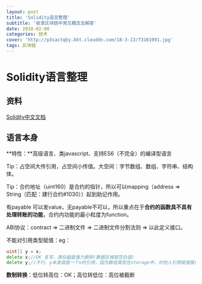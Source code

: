 ```yaml
---
layout: post
title: 'Solidity语言整理'
subtitle: '收录区块链中常见概念及解答'
date: 2018-02-08
categories: 技术
cover: 'http://p3sactqby.bkt.clouddn.com/18-3-13/73161991.jpg'
tags: 区块链
---
```


# Solidity语言整理

## 资料

[Solidity中文文档](http://www.tryblockchain.org/Solidity%E6%99%BA%E8%83%BD%E5%90%88%E7%BA%A6%E6%96%87%E4%BB%B6%E7%BB%93%E6%9E%84.html)

## 语言本身

**特性：**高级语言、类javascript、支持ES6（不完全）的编译型语言

Tip：占空间大传引用，占空间小传值。大空间：字节数组、数组、字符串、结构体。

Tip：合约地址（uint160）是合约的指针，所以可以mapping（address => String（匹配：建行合约#1030））起到助记作用。

有payable 可以发value，无payable不可以，所以重点在于**合约的函数具不具有处理转账的功能**，合约内功能的最小粒度为function。

ABI协议：contract => 二进制文件 => 二进制文件分割法则 => 以此定义接口。

<!--想法：竞技类区块链游戏（BRPG）开发，链上游戏，获得代币，良性循环，无充值游戏，让线上货币与线下货币进行交互，竞技激励模式（竞技游戏本身具有娱乐性，与养成类代币游戏严格区分，把游戏中的金币变成代币，玩家本身察觉不到，但是再在底层已经上链，游戏内货币具有价格波动，既具有投资价值也具有娱乐价值），甚至可以把contract概念变成套餐概念（一种玩家的投资）-->

不能对引用类型赋值：eg：

````go
uint[] y = x;
delete x;//OK 复写，类似磁盘强力删除(数据区域赋空白值)
delete y;//不行，y本身就是一个x的引用，因为数组类型在storage中，对他人引用赋值报错。
````

**数制转换**：低位转高位：OK；高位转低位：高位被截断